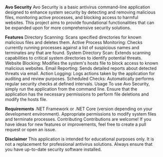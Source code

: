 **Avo Security**
Avo Security is a basic antivirus command-line application designed to enhance system security by detecting and removing malicious files, monitoring active processes, and blocking access to harmful websites. This project aims to provide foundational functionalities that can be expanded upon for more comprehensive security solutions.

**Features**
Directory Scanning: Scans specified directories for known malicious files and deletes them.
Active Process Monitoring: Checks currently running processes against a list of suspicious names and terminates any that are found.
System Directory Scan: Extends scanning capabilities to critical system directories to identify potential threats.
Website Blocking: Modifies the system's hosts file to block access to known malicious websites.
Email Reporting: Sends detailed reports about detected threats via email.
Action Logging: Logs actions taken by the application for auditing and review purposes.
Scheduled Checks: Automatically performs regular security checks at defined intervals.
Usage
To use Avo Security, simply run the application from the command line. Ensure that the application has the necessary permissions to perform file deletions and modify the hosts file.

**Requirements**
.NET Framework or .NET Core (version depending on your development environment).
Appropriate permissions to modify system files and terminate processes.
Contributing
Contributions are welcome! If you have ideas for new features or improvements, feel free to create a pull request or open an issue.

**Disclaimer**
This application is intended for educational purposes only. It is not a replacement for professional antivirus solutions. Always ensure that you have up-to-date security software installed.

